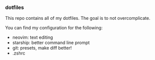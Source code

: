 ### dotfiles

This repo contains all of my dotfiles. The goal is to not overcomplicate.

You can find my configuration for the following:
- neovim: text editing
- starship: better command line prompt
- git: presets, make diff better!
- .zshrc
